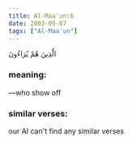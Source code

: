 ```yaml
---
title: Al-Maa'un:6
date: 2003-05-07
tags: ["Al-Maa'un"]
---
```

الَّذِينَ هُمْ يُرَاءُونَ
### meaning: 
—who show off
### similar verses: 

our AI can't find any similar verses




